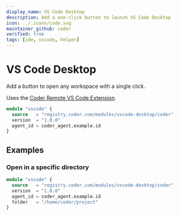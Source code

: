 ```yaml
---
display_name: VS Code Desktop
description: Add a one-click button to launch VS Code Desktop
icon: ../.icons/code.svg
maintainer_github: coder
verified: true
tags: [ide, vscode, helper]
---
```


# VS Code Desktop

Add a button to open any workspace with a single click.

Uses the [Coder Remote VS Code Extension](https://github.com/coder/vscode-coder).

```tf
module "vscode" {
  source   = "registry.coder.com/modules/vscode-desktop/coder"
  version  = "1.0.0"
  agent_id = coder_agent.example.id
}
```

## Examples

### Open in a specific directory

```tf
module "vscode" {
  source   = "registry.coder.com/modules/vscode-desktop/coder"
  version  = "1.0.0"
  agent_id = coder_agent.example.id
  folder   = "/home/coder/project"
}
```
